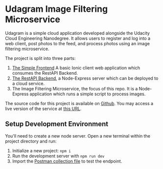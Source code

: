 # Udagram Image Filtering Microservice

Udagram is a simple cloud application developed alongside the Udacity Cloud Engineering Nanodegree. It allows users to register and log into a web client, post photos to the feed, and process photos using an image filtering microservice.

The project is split into three parts:
1. [The Simple Frontend](https://github.com/udacity/cloud-developer/tree/master/course-02/exercises/udacity-c2-frontend)
A basic Ionic client web application which consumes the RestAPI Backend.
2. [The RestAPI Backend](https://github.com/udacity/cloud-developer/tree/master/course-02/exercises/udacity-c2-restapi), a Node-Express server which can be deployed to a cloud service.
3. The Image Filtering Microservice, the focus of this repo. It is a Node-Express application which runs a simple script to process images.

The source code for this project is available on [Github]( https://github.com/funspectre/sigmage-filter ).
You may access a live version of the service at [this URL]( http://sigmage-filter-dev.eba-g4xd2v6p.us-east-1.elasticbeanstalk.com ).

## Setup Development Environment

You'll need to create a new node server. Open a new terminal within the project directory and run:

1. Initialize a new project: `npm i`
2. Run the development server with `npm run dev`
3. Import the [Postman collection file]( ./cloud-cdnd-c2-final.postman_collection.json ) to test the endpoint.

